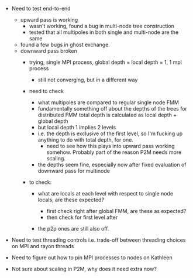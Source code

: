 - Need to test end-to-end
    - upward pass is working
        - wasn't working, found a bug in multi-node tree construction
        - tested that all multipoles in both single and multi-node are the same
    - found a few bugs in ghost exchange.
    - downward pass broken
        - trying, single MPI process, global depth = local depth = 1, 1 mpi process
            - still not converging, but in a different way
        - need to check
            - what multipoles are compared to regular single node FMM
            - fundamentally something off about the depths of the trees for distributed FMM
            total depth is calculated as local depth + global depth
            - but local depth 1 implies 2 levels
            - i.e. the depth is exclusive of the first level, so I'm fucking up anything to do with total depth, for one.
                - need to see how this plays into upward pass working somehow. Probably part of the reason P2M needs more scaling.
            - the depths seem fine, especially now after fixed evaluation of downward pass for multinode

        - to check:
            - what are locals at each level with respect to single node locals, are these expected?
                - first check right after global FMM, are these as expected?
                - then check for first level after

            - the p2p ones are still also off.

- Need to test threading controls i.e. trade-off between threading choices on MPI and rayon threads
- Need to figure out how to pin MPI processes to nodes on Kathleen


- Not sure about scaling in P2M, why does it need extra now?
